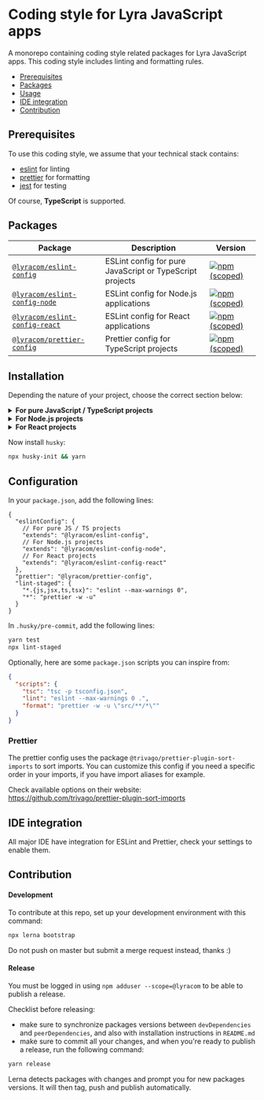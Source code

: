 # Coding style for Lyra JavaScript apps

A monorepo containing coding style related packages for Lyra JavaScript apps.
This coding style includes linting and formatting rules.

- [Prerequisites](#prerequisites)
- [Packages](#packages)
- [Usage](#usage)
- [IDE integration](#ide-integration)
- [Contribution](#contribution)

## Prerequisites

To use this coding style, we assume that your technical stack contains:

- [eslint](https://eslint.org/) for linting
- [prettier](https://prettier.io/) for formatting
- [jest](https://jestjs.io/) for testing

Of course, **TypeScript** is supported.

## Packages

| Package                                                         | Description                                              | Version                                                                                                                                  |
| --------------------------------------------------------------- | -------------------------------------------------------- | ---------------------------------------------------------------------------------------------------------------------------------------- |
| [`@lyracom/eslint-config`](/packages/eslint-config)             | ESLint config for pure JavaScript or TypeScript projects | [![npm (scoped)](https://img.shields.io/npm/v/@lyracom/eslint-config)](https://www.npmjs.com/package/@lyracom/eslint-config)             |
| [`@lyracom/eslint-config-node`](/packages/eslint-config-node)   | ESLint config for Node.js applications                   | [![npm (scoped)](https://img.shields.io/npm/v/@lyracom/eslint-config-node)](https://www.npmjs.com/package/@lyracom/eslint-config-node)   |
| [`@lyracom/eslint-config-react`](/packages/eslint-config-react) | ESLint config for React applications                     | [![npm (scoped)](https://img.shields.io/npm/v/@lyracom/eslint-config-react)](https://www.npmjs.com/package/@lyracom/eslint-config-react) |
| [`@lyracom/prettier-config`](/packages/prettier-config)         | Prettier config for TypeScript projects                  | [![npm (scoped)](https://img.shields.io/npm/v/@lyracom/prettier-config)](https://www.npmjs.com/package/@lyracom/prettier-config)         |

## Installation

Depending the nature of your project, choose the correct section below:

<details>
<summary><b>For pure JavaScript / TypeScript projects</b></summary>

```sh
yarn add -D \
  "eslint@^8" \
  "prettier@^2" \
  "typescript@^4.3" \
  "@lyracom/eslint-config" \
  "@lyracom/prettier-config" \
  "@typescript-eslint/eslint-plugin@^5" \
  "@typescript-eslint/parser@^5" \
  "eslint-plugin-import@^2" \
  "eslint-plugin-jest@^27" \
  "eslint-plugin-n@^15" \
  "eslint-plugin-promise@^6" \
  "eslint-plugin-sonarjs@^0.17" \
  "lint-staged"
```

</details>

<details>
<summary><b>For Node.js projects</b></summary>

```sh
yarn add -D \
  "eslint@^8" \
  "prettier@^2" \
  "typescript@^4.3" \
  "@lyracom/eslint-config-node" \
  "@lyracom/prettier-config" \
  "@typescript-eslint/eslint-plugin@^5" \
  "@typescript-eslint/parser@^5" \
  "eslint-plugin-import@^2" \
  "eslint-plugin-jest@^27" \
  "eslint-plugin-n@^15" \
  "eslint-plugin-promise@^6" \
  "eslint-plugin-sonarjs@^0.17" \
  "lint-staged"
```

</details>

<details>
<summary><b>For React projects</b></summary>

```sh
yarn add -D \
  "eslint@^8" \
  "prettier@^2" \
  "typescript@^4.3" \
  "@lyracom/eslint-config-react" \
  "@lyracom/prettier-config" \
  "@typescript-eslint/eslint-plugin@^5" \
  "@typescript-eslint/parser@^5" \
  "eslint-plugin-import@^2" \
  "eslint-plugin-jest@^27" \
  "eslint-plugin-n@^15" \
  "eslint-plugin-promise@^6" \
  "eslint-plugin-react@^7" \
  "eslint-plugin-react-hooks@^4" \
  "eslint-plugin-sonarjs@^0.17" \
  "lint-staged"
```

</details>

Now install `husky`:

```sh
npx husky-init && yarn
```

## Configuration

In your `package.json`, add the following lines:

```jsonc
{
  "eslintConfig": {
    // For pure JS / TS projects
    "extends": "@lyracom/eslint-config",
    // For Node.js projects
    "extends": "@lyracom/eslint-config-node",
    // For React projects
    "extends": "@lyracom/eslint-config-react"
  },
  "prettier": "@lyracom/prettier-config",
  "lint-staged": {
    "*.{js,jsx,ts,tsx}": "eslint --max-warnings 0",
    "*": "prettier -w -u"
  }
}
```

In `.husky/pre-commit`, add the following lines:

```sh
yarn test
npx lint-staged
```

Optionally, here are some `package.json` scripts you can inspire from:

```json
{
  "scripts": {
    "tsc": "tsc -p tsconfig.json",
    "lint": "eslint --max-warnings 0 .",
    "format": "prettier -w -u \"src/**/*\""
  }
}
```

### Prettier

The prettier config uses the package `@trivago/prettier-plugin-sort-imports` to sort imports. You can customize this config if you need a specific order in your imports, if you have import aliases for example.

Check available options on their website: https://github.com/trivago/prettier-plugin-sort-imports

## IDE integration

All major IDE have integration for ESLint and Prettier, check your settings to enable them.

## Contribution

#### Development

To contribute at this repo, set up your development environment with this command:

```sh
npx lerna bootstrap
```

Do not push on master but submit a merge request instead, thanks :)

#### Release

You must be logged in using `npm adduser --scope=@lyracom` to be able to publish a release.

Checklist before releasing:

- make sure to synchronize packages versions between `devDependencies` and `peerDependencies`, and also with installation instructions in `README.md`
- make sure to commit all your changes, and when you're ready to publish a release, run the following command:

```sh
yarn release
```

Lerna detects packages with changes and prompt you for new packages versions. It will then tag, push and publish automatically.
